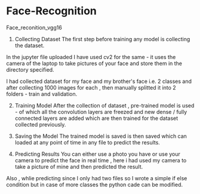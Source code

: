 # Face-Recognition
Face_reconition_vgg16
1. Collecting Dataset
The first step before training any model is collecting the dataset.

In the jupyter file uploaded I have used cv2 for the same - it uses the camera of the laptop to take pictures of your face and store them in the directory specified.

I had collected dataset for my face and my brother's face i.e. 2 classes and after collecting 1000 images for each , then manually splitted it into 2 folders - train and validation.

2. Training Model
After the collection of dataset , pre-trained model is used - of which all the convolution layers are freezed and new dense / fully connected layers are added which are then trained for the dataset collected previously.

3. Saving the Model
The trained model is saved is then saved which can loaded at any point of time in any file to predict the results.

4. Predicting Results
You can either use a photo you have or use your camera to predict the face in real time , here i had used my camera to take a picture of mine and then predicted the result.

Also , whlie predicting since I only had two files so I wrote a simple if else condition but in case of more classes the python cade can be modified.
